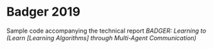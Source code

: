 # Badger 2019

Sample code accompanying the technical report *BADGER: Learning to (Learn [Learning Algorithms] through Multi-Agent Communication)*

